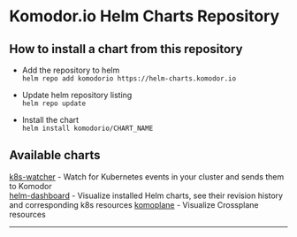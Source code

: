 # Komodor.io Helm Charts Repository


## How to install a chart from this repository

- Add the repository to helm  
  `helm repo add komodorio https://helm-charts.komodor.io`

- Update helm repository listing  
  `helm repo update`

- Install the chart  
  `helm install komodorio/CHART_NAME`

## Available charts

[k8s-watcher](https://github.com/komodorio/helm-charts/tree/master/charts/k8s-watcher) - Watch for Kubernetes events in your cluster and sends them to Komodor  
[helm-dashboard](https://github.com/komodorio/helm-charts/tree/master/charts/helm-dashboard) - Visualize installed Helm charts, see their revision history and corresponding k8s resources
[komoplane](https://github.com/komodorio/komoplane/tree/master/charts/komoplane) - Visualize Crossplane resources

---
 
